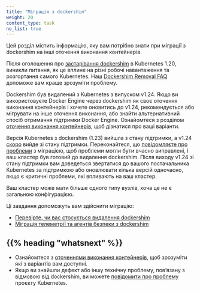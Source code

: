 ```yaml
---
title: "Міграція з dockershim"
weight: 20
content_type: task
no_list: true
---
```


<!-- overview -->

Цей розділ містить інформацію, яку вам потрібно знати при міграції з dockershim на інші оточення виконання контейнерів.

Після оголошення про [застарівання dockershim](/blog/2020/12/08/kubernetes-1-20-release-announcement/#dockershim-deprecation) в Kubernetes 1.20, виникли питання, як це вплине на різні робочі навантаження та розгортання самого Kubernetes. Наш [Dockershim Removal FAQ](/blog/2022/02/17/dockershim-faq/) допоможе вам краще зрозуміти проблему.

Dockershim був видалений з Kubernetes з випуском v1.24. Якщо ви використовуєте Docker Engine через dockershim як своє оточення виконання контейнерів і хочете оновитись до v1.24, рекомендується або мігрувати на інше оточення виконання, або знайти альтернативний спосіб отримання підтримки Docker Engine. Ознайомтеся з розділом [оточення виконання контейнерів](/docs/setup/production-environment/container-runtimes/), щоб дізнатися про ваші варіанти.

Версія Kubernetes з dockershim (1.23) вийшла з стану підтримки, а v1.24 [скоро](/releases/#release-v1-24) вийде зі стану підтримки. Переконайтеся, що [повідомляєте про проблеми](https://github.com/kubernetes/kubernetes/issues) з міграцією, щоб проблеми могли бути вчасно виправлені, і ваш кластер був готовий до видалення dockershim. Після виходу v1.24 зі стану підтримки вам доведеться звертатися до вашого постачальника Kubernetes за підтримкою або оновлювати кілька версій одночасно, якщо є критичні проблеми, які впливають на ваш кластер.

Ваш кластер може мати більше одного типу вузлів, хоча це не є загальною конфігурацією.

Ці завдання допоможуть вам здійснити міграцію:

* [Перевірте, чи вас стосується видалення dockershim](/docs/tasks/administer-cluster/migrating-from-dockershim/check-if-dockershim-removal-affects-you/)
* [Міграція телеметрії та агентів безпеки з dockershim](/docs/tasks/administer-cluster/migrating-from-dockershim/migrating-telemetry-and-security-agents/)

## {{% heading "whatsnext" %}}

* Ознайомтеся з [оточеннями виконання контейнерів](/docs/setup/production-environment/container-runtimes/), щоб зрозуміти які з варіантів вам доступні.
* Якщо ви знайшли дефект або іншу технічну проблему, повʼязану з відмовою від dockershim, ви можете [повідомити про проблему](https://github.com/kubernetes/kubernetes/issues/new/choose) проєкту Kubernetes.
